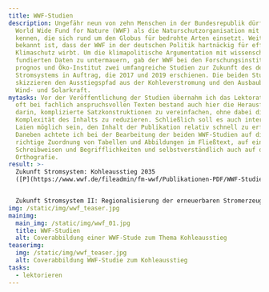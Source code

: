 ```yaml
---
title: WWF-Studien
description: Ungefähr neun von zehn Menschen in der Bundesrepublik dürften den
  World Wide Fund for Nature (WWF) als die Naturschutzorganisation mit dem Panda
  kennen, die sich rund um den Globus für bedrohte Arten einsetzt. Weit weniger
  bekannt ist, dass der WWF in der deutschen Politik hartnäckig für effektiven
  Klimaschutz wirbt. Um die klimapolitische Argumentation mit wissenschaftlich
  fundierten Daten zu untermauern, gab der WWF bei den Forschungsinstituten
  prognos und Öko-Institut zwei umfangreiche Studien zur Zukunft des deutschen
  Stromsystems in Auftrag, die 2017 und 2019 erschienen. Die beiden Studien
  skizzieren den Ausstiegspfad aus der Kohleverstromung und den Ausbaubedarf von
  Wind- und Solarkraft.
mytasks: Vor der Veröffentlichung der Studien übernahm ich das Lektorat. Wie so
  oft bei fachlich anspruchsvollen Texten bestand auch hier die Herausforderung
  darin, komplizierte Satzkonstruktionen zu vereinfachen, ohne dabei die
  Komplexität des Inhalts zu reduzieren. Schließlich soll es auch interessierten
  Laien möglich sein, den Inhalt der Publikation relativ schnell zu erfassen.
  Daneben achtete ich bei der Bearbeitung der beiden WWF-Studien auf die
  richtige Zuordnung von Tabellen und Abbildungen im Fließtext, auf einheitliche
  Schreibweisen und Begrifflichkeiten und selbstverständlich auch auf die
  Orthografie.
result: >-
  Zukunft Stromsystem: Kohleausstieg 2035
  ([P](https://www.wwf.de/fileadmin/fm-wwf/Publikationen-PDF/WWF-Studie_Zukunft_Stromsystem_-_Kohleausstieg_2035.pdf)DF)<br>


  Zukunft Stromsystem II: Regionalisierung der erneuerbaren Stromerzeugung (PDF)
img: /static/img/wwf_teaser.jpg
mainimg:
  main_img: /static/img/wwf_01.jpg
  title: WWF-Studien
  alt: Coverabbildung einer WWF-Stude zum Thema Kohleausstieg
teaserimg:
  img: /static/img/wwf_teaser.jpg
  alt: Coverabbildung WWF-Studie zum Kohleausstieg
tasks:
  - lektorieren
---
```

